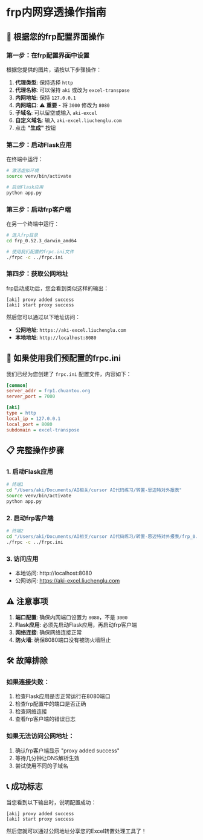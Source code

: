 # frp内网穿透操作指南

## 🎯 根据您的frp配置界面操作

### 第一步：在frp配置界面中设置

根据您提供的图片，请按以下步骤操作：

1. **代理类型**: 保持选择 `http`
2. **代理名称**: 可以保持 `aki` 或改为 `excel-transpose`
3. **内网地址**: 保持 `127.0.0.1`
4. **内网端口**: ⚠️ **重要** - 将 `3000` 修改为 `8080`
5. **子域名**: 可以留空或输入 `aki-excel`
6. **自定义域名**: 输入 `aki-excel.liuchenglu.com`
7. 点击 **"生成"** 按钮

### 第二步：启动Flask应用

在终端中运行：
```bash
# 激活虚拟环境
source venv/bin/activate

# 启动Flask应用
python app.py
```

### 第三步：启动frp客户端

在另一个终端中运行：
```bash
# 进入frp目录
cd frp_0.52.3_darwin_amd64

# 使用我们配置的frpc.ini文件
./frpc -c ../frpc.ini
```

### 第四步：获取公网地址

frp启动成功后，您会看到类似这样的输出：
```
[aki] proxy added success
[aki] start proxy success
```

然后您可以通过以下地址访问：
- **公网地址**: `https://aki-excel.liuchenglu.com`
- **本地地址**: `http://localhost:8080`

## 🔧 如果使用我们预配置的frpc.ini

我们已经为您创建了 `frpc.ini` 配置文件，内容如下：

```ini
[common]
server_addr = frp1.chuantou.org
server_port = 7000

[aki]
type = http
local_ip = 127.0.0.1
local_port = 8080
subdomain = excel-transpose
```

## 📋 完整操作步骤

### 1. 启动Flask应用
```bash
# 终端1
cd "/Users/aki/Documents/AI相关/cursor AI代码练习/转置-思迈特对外报表"
source venv/bin/activate
python app.py
```

### 2. 启动frp客户端
```bash
# 终端2
cd "/Users/aki/Documents/AI相关/cursor AI代码练习/转置-思迈特对外报表/frp_0.52.3_darwin_amd64"
./frpc -c ../frpc.ini
```

### 3. 访问应用
- 本地访问: http://localhost:8080
- 公网访问: https://aki-excel.liuchenglu.com

## ⚠️ 注意事项

1. **端口配置**: 确保内网端口设置为 `8080`，不是 `3000`
2. **Flask应用**: 必须先启动Flask应用，再启动frp客户端
3. **网络连接**: 确保网络连接正常
4. **防火墙**: 确保8080端口没有被防火墙阻止

## 🛠️ 故障排除

### 如果连接失败：
1. 检查Flask应用是否正常运行在8080端口
2. 检查frp配置中的端口是否正确
3. 检查网络连接
4. 查看frp客户端的错误日志

### 如果无法访问公网地址：
1. 确认frp客户端显示 "proxy added success"
2. 等待几分钟让DNS解析生效
3. 尝试使用不同的子域名

## 📞 成功标志

当您看到以下输出时，说明配置成功：
```
[aki] proxy added success
[aki] start proxy success
```

然后您就可以通过公网地址分享您的Excel转置处理工具了！
